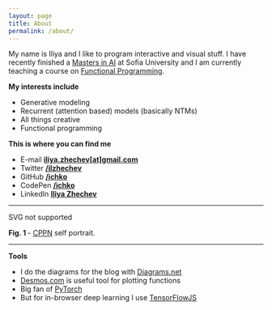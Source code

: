 ```yaml
---
layout: page
title: About
permalink: /about/
---
```


My name is Iliya and I like to program interactive and visual stuff. I have recently
finished a [Masters in AI](https://github.com/ichko/forward-model) at Sofia University
and I am currently teaching a course on [Functional Programming](https://github.com/ichko/fmi-fp-2020-21).

**My interests include**

- Generative modeling
- Recurrent (attention based) models (basically NTMs)
- All things creative
- Functional programming

**This is where you can find me**

- E-mail <b> <a href="#">iliya.zhechev[at]gmail.com</a></b>
- Twitter <b> <a href="https://twitter.com/ilzhechev">/ilzhechev</a></b>
- GitHub <b> <a href="https://github.com/ichko">/ichko</a></b>
- CodePen <b> <a href="https://codepen.io/ichko">/ichko</a></b>
- LinkedIn <b> <a href="https://www.linkedin.com/in/iliya-zhechev/">Iliya Zhechev</a></b>

---

<p>
  <object
    class="center-image"
    type="image/svg+xml"
    data="/assets/common/introduction.svg"
  >
    SVG not supported
  </object>
</p>
<div class='fig'>
  <b>Fig. 1 </b> - <a href="/cppns">CPPN</a> self portrait.
</div>

---

**Tools**

- I do the diagrams for the blog with [Diagrams.net](https://www.diagrams.net/)
- [Desmos.com](https://www.desmos.com/) is useful tool for plotting functions
- Big fan of [PyTorch](https://pytorch.org/)
- But for in-browser deep learning I use [TensorFlowJS](https://www.tensorflow.org/js)
